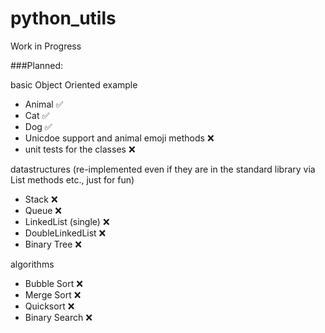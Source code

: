 # python_utils
Work in Progress

###Planned:

basic Object Oriented example
- Animal :white_check_mark:
- Cat :white_check_mark:
- Dog :white_check_mark:
- Unicdoe support and animal emoji methods :x:
- unit tests for the classes :x:

datastructures (re-implemented even if they are in the standard library via List methods etc., just for fun)
- Stack :x:
- Queue :x:
- LinkedList (single) :x:
- DoubleLinkedList :x:
- Binary Tree :x:

algorithms
- Bubble Sort :x:
- Merge Sort :x:
- Quicksort :x:
- Binary Search :x:
